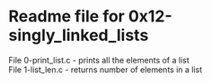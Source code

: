 # Readme file for 0x12-singly_linked_lists

File 0-print_list.c - prints all the elements of a list  
File 1-list_len.c - returns number of elements in a list  

